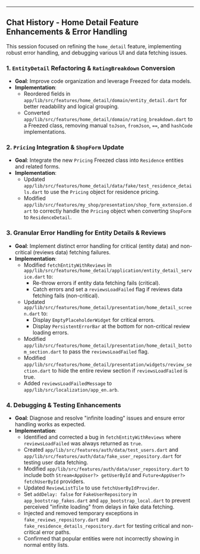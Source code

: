 
---

## Chat History - Home Detail Feature Enhancements & Error Handling

This session focused on refining the `home_detail` feature, implementing robust error handling, and debugging various UI and data fetching issues.

### 1. `EntityDetail` Refactoring & `RatingBreakdown` Conversion

-   **Goal**: Improve code organization and leverage Freezed for data models.
-   **Implementation**:
    -   Reordered fields in `app/lib/src/features/home_detail/domain/entity_detail.dart` for better readability and logical grouping.
    -   Converted `app/lib/src/features/home_detail/domain/rating_breakdown.dart` to a Freezed class, removing manual `toJson`, `fromJson`, `==`, and `hashCode` implementations.

### 2. `Pricing` Integration & `ShopForm` Update

-   **Goal**: Integrate the new `Pricing` Freezed class into `Residence` entities and related forms.
-   **Implementation**:
    -   Updated `app/lib/src/features/home_detail/data/fake/test_residence_details.dart` to use the `Pricing` object for residence pricing.
    -   Modified `app/lib/src/features/my_shop/presentation/shop_form_extension.dart` to correctly handle the `Pricing` object when converting `ShopForm` to `ResidenceDetail`.

### 3. Granular Error Handling for Entity Details & Reviews

-   **Goal**: Implement distinct error handling for critical (entity data) and non-critical (reviews data) fetching failures.
-   **Implementation**:
    -   Modified `fetchEntityWithReviews` in `app/lib/src/features/home_detail/application/entity_detail_service.dart` to:
        -   Re-throw errors if entity data fetching fails (critical).
        -   Catch errors and set a `reviewsLoadFailed` flag if reviews data fetching fails (non-critical).
    -   Updated `app/lib/src/features/home_detail/presentation/home_detail_screen.dart` to:
        -   Display `EmptyPlaceholderWidget` for critical errors.
        -   Display `PersistentErrorBar` at the bottom for non-critical review loading errors.
    -   Modified `app/lib/src/features/home_detail/presentation/home_detail_bottom_section.dart` to pass the `reviewsLoadFailed` flag.
    -   Modified `app/lib/src/features/home_detail/presentation/widgets/review_section.dart` to hide the entire review section if `reviewsLoadFailed` is true.
    -   Added `reviewsLoadFailedMessage` to `app/lib/src/localization/app_en.arb`.

### 4. Debugging & Testing Enhancements

-   **Goal**: Diagnose and resolve "infinite loading" issues and ensure error handling works as expected.
-   **Implementation**:
    -   Identified and corrected a bug in `fetchEntityWithReviews` where `reviewsLoadFailed` was always returned as `true`.
    -   Created `app/lib/src/features/auth/data/test_users.dart` and `app/lib/src/features/auth/data/fake_user_repository.dart` for testing user data fetching.
    -   Modified `app/lib/src/features/auth/data/user_repository.dart` to include both `Stream<AppUser?> getUserById` and `Future<AppUser?> fetchUserById` providers.
    -   Updated `ReviewListTile` to use `fetchUserByIdProvider`.
    -   Set `addDelay: false` for `FakeUserRepository` in `app_bootstrap_fakes.dart` and `app_bootstrap_local.dart` to prevent perceived "infinite loading" from delays in fake data fetching.
    -   Injected and removed temporary exceptions in `fake_reviews_repository.dart` and `fake_residence_details_repository.dart` for testing critical and non-critical error paths.
    -   Confirmed that popular entities were not incorrectly showing in normal entity lists.

